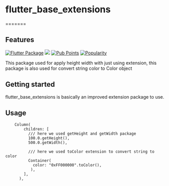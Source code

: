 # flutter_base_extensions
=======
## Features

[![Flutter Package](https://img.shields.io/pub/v/flutter_base_extensions.svg)](https://pub.dev/packages/flutter_base_extensions)
![](https://github.com/hnvn/flutter_shimmer/workflows/unit%20test/badge.svg)
[![Pub Points](https://img.shields.io/pub/points/flutter_base_extensions)](https://pub.dev/packages/flutter_base_extensions/score)
[![Popularity](https://img.shields.io/pub/popularity/flutter_base_extensions)](https://pub.dev/packages/flutter_base_extensions/score)

This package used for apply height width with just using extension, this package is also used for convert string color to Color object

## Getting started

flutter_base_extensions is basically an improved extension package to use. 

## Usage

```flutter
    Column(
        children: [
          /// here we used getHeight and getWidth package
          100.0.getHeight(),
          500.0.getWidth(),

          /// here we used toColor extension to convert string to color
          Container(
            color: "0xFF000000".toColor(),
           ),
        ],
      ),
```
